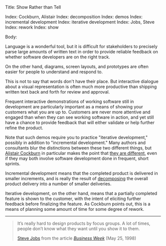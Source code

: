 Title: Show Rather than Tell

Index: Cockburn, Alistair
Index: decomposition
Index: demos
Index: incremental development
Index: iterative development
Index: Jobs, Steve
Index: rework
Index: show

Body:

Language is a wonderful tool, but it is difficult for stakeholders to precisely parse large amounts of written text in order to provide reliable feedback on whether software developers are on the right track.

On the other hand, diagrams, screen layouts, and prototypes are often easier for people to understand and respond to.

This is not to say that words don't have their place. But interactive dialogue about a visual representation is often much more productive than shipping written text back and forth for review and approval.

Frequent interactive demonstrations of working software still in development are particularly important as a means of showing your customers what you are up to. Customers are never more attentive and engaged than when they can see working software in action, and yet still have a chance to provide feedback that will either validate or help further refine the product.

Note that such demos require you to practice "iterative development," possibly in addition to "incremental development." Many authors and consultants blur the distinctions between these two different things, but <a href="https://en.wikipedia.org/wiki/Alistair_Cockburn" class="reflink" target="ref">Alistair Cockburn</a> in particular makes the point that [they are different][cockburn-2007], even if they may both involve software development done in frequent, short sprints.

Incremental development means that the completed product is delivered in smaller increments, and is really the result of [decomposing][decomposition] the overall product delivery into a number of smaller deliveries.

Iterative development, on the other hand, means that a partially completed feature is shown to the customer, with the intent of eliciting further feedback before finalizing the feature. As Cockburn points out, this is a means of planning some amount of time for some degree of rework.

----

<blockquote>
<p>
It&#8217;s really hard to design products by focus groups. A lot of times, people don&#8217;t know what they want until you show it to them.</p>

<p class="bq-footer">
<a href="http://en.wikipedia.org/wiki/Steve_Jobs" class="reflink" target="ref">Steve Jobs</a> from the article <cite><a href="bibliography.html#jobs-1998">Business Week</a></cite> (May 25, 1998)
</p>
</blockquote>



[cockburn-2007]: bibliography.html#cockburn-2007
[decomposition]: decomposition.html

